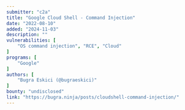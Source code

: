 ```yaml
---
submitter: "c2a"
title: "Google Cloud Shell - Command Injection"
date: "2022-08-10"
added: "2024-11-03"
description: ""
vulnerabilities: [
    "OS command injection", "RCE", "Cloud"
]
programs: [
    "Google"
]
authors: [
    "Bugra Eskici (@bugraeskici)"
]
bounty: "undisclosed"
link: "https://bugra.ninja/posts/cloudshell-command-injection/"
---
```




